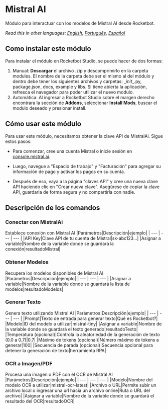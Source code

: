 



# Mistral AI
  
Módulo para interactuar con los modelos de Mistral AI desde Rocketbot.  

*Read this in other languages: [English](Manual_mistralai.md), [Português](Manual_mistralai.pr.md), [Español](Manual_mistralai.es.md)*
  
## Como instalar este módulo
  
Para instalar el módulo en Rocketbot Studio, se puede hacer de dos formas:
1. Manual: __Descargar__ el archivo .zip y descomprimirlo en la carpeta modules. El nombre de la carpeta debe ser el mismo al del módulo y dentro debe tener los siguientes archivos y carpetas: \__init__.py, package.json, docs, example y libs. Si tiene abierta la aplicación, refresca el navegador para poder utilizar el nuevo modulo.
2. Automática: Al ingresar a Rocketbot Studio sobre el margen derecho encontrara la sección de **Addons**, seleccionar **Install Mods**, buscar el modulo deseado y presionar install.  

## Cómo usar este módulo

Para usar este módulo, necesitamos obtener la clave API de MistralAi. Sigue estos pasos:

- Para comenzar, cree una cuenta Mistral o inicie sesión en [console.mistral.ai](https://console.mistral.ai/home).

- Luego, navegue a "Espacio de trabajo" y "Facturación" para agregar su información de pago y activar los pagos en su cuenta.
- Después de eso, vaya a la página "claves API" y cree una nueva clave API haciendo clic en "Crear nueva clave". Asegúrese de copiar la clave API, guardarla de forma segura y no compartirla con nadie.
## Descripción de los comandos

### Conectar con MistralAi
  
Establece conexión con Mistral AI
|Parámetros|Descripción|ejemplo|
| --- | --- | --- |
|API Key|Clave API de tu cuenta de Mistral|sk-abc123...|
|Asignar a variable|Nombre de la variable donde se guardará la conexión|resultadoMistral|

### Obtener Modelos
  
Recupera los modelos disponibles de Mistral AI
|Parámetros|Descripción|ejemplo|
| --- | --- | --- |
|Asignar a variable|Nombre de la variable donde se guardará la lista de modelos|resultadoModelos|

### Generar Texto
  
Genera texto utilizando Mistral AI
|Parámetros|Descripción|ejemplo|
| --- | --- | --- |
|Prompt|Texto de entrada para generar texto|Qué es Rocketbot?|
|Modelo|ID del modelo a utilizar|mistral-tiny|
|Asignar a variable|Nombre de la variable donde se guardará el texto generado|resultadoTexto|
|Temperatura (opcional)|Controla la aleatoriedad de la generación de texto (0.0 a 0.7)|0.7|
|Máximo de tokens (opcional)|Número máximo de tokens a generar|100|
|Secuencia de parada (opcional)|Secuencia opcional para detener la generación de texto|herramienta RPA|

### OCR a Imagen/PDF
  
Procesa una imagen o PDF con el OCR de Mistral AI
|Parámetros|Descripción|ejemplo|
| --- | --- | --- |
|Modelo|Nombre del modelo OCR a utilizar|mistral-ocr-latest|
|Archivo o URL|Permite subir un archivo local o ingresar una url hacia un archivo online|Ruta o URL del archivo|
|Asignar a variable|Nombre de la variable donde se guardará el resultado del OCR|resultadoOCR|

